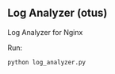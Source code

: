 Log Analyzer (otus)
-------------------

Log Analyzer for Nginx

Run:

```
python log_analyzer.py
```
